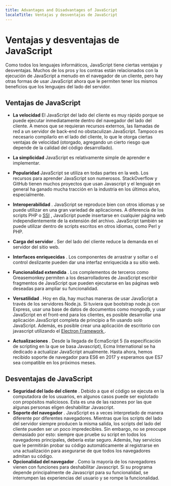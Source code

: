 ```yaml
---
title: Advantages and Disadvantages of JavaScript
localeTitle: Ventajas y desventajas de JavaScript
---
```

# Ventajas y desventajas de JavaScript

Como todos los lenguajes informáticos, JavaScript tiene ciertas ventajas y desventajas. Muchos de los pros y los contras están relacionados con la ejecución de JavaScript a menudo en el navegador de un cliente, pero hay otras formas de usar JavaScript ahora que le permiten tener los mismos beneficios que los lenguajes del lado del servidor.

## Ventajas de JavaScript

*   **La velocidad** El JavaScript del lado del cliente es muy rápido porque se puede ejecutar inmediatamente dentro del navegador del lado del cliente. A menos que se requieran recursos externos, las llamadas de red a un servidor de back-end no obstaculizan JavaScript. Tampoco es necesario compilarlo en el lado del cliente, lo que le otorga ciertas ventajas de velocidad (otorgado, agregando un cierto riesgo que depende de la calidad del código desarrollado).
*   **La simplicidad** JavaScript es relativamente simple de aprender e implementar.
*   **Popularidad** JavaScript se utiliza en todas partes en la web. Los recursos para aprender JavaScript son numerosos. StackOverflow y GitHub tienen muchos proyectos que usan Javascript y el lenguaje en general ha ganado mucha tracción en la industria en los últimos años, especialmente.
*   **Interoperabilidad** . JavaScript se reproduce bien con otros idiomas y se puede utilizar en una gran variedad de aplicaciones. A diferencia de los scripts PHP o [SSI](https://en.wikipedia.org/wiki/Server_Side_Includes) , JavaScript puede insertarse en cualquier página web independientemente de la extensión del archivo. JavaScript también se puede utilizar dentro de scripts escritos en otros idiomas, como Perl y PHP.
*   **Carga del servidor** . Ser del lado del cliente reduce la demanda en el servidor del sitio web.
*   **Interfaces enriquecidas** . Los componentes de arrastrar y soltar o el control deslizante pueden dar una interfaz enriquecida a su sitio web.
*   **Funcionalidad extendida** . Los complementos de terceros como Greasemonkey permiten a los desarrolladores de JavaScript escribir fragmentos de JavaScript que pueden ejecutarse en las páginas web deseadas para ampliar su funcionalidad.
*   **Versatilidad** . Hoy en día, hay muchas maneras de usar JavaScript a través de los servidores Node.js. Si tuviera que bootstrap node.js con Express, usar una base de datos de documentos como mongodb, y usar JavaScript en el front-end para los clientes, es posible desarrollar una aplicación JavaScript completa de principio a fin usando solo JavaScript. Además, es posible crear una aplicación de escritorio con javascript utilizando el <a href='https://electronjs.org' target='_blank' rel='nofollow'> Electron Framework </a>.

*   **Actualizaciones** . Desde la llegada de EcmaScript 5 (la especificación de scripting en la que se basa Javascript), Ecma International se ha dedicado a actualizar JavaScript anualmente. Hasta ahora, hemos recibido soporte de navegador para ES6 en 2017 y esperamos que ES7 sea compatible en los próximos meses.

## Desventajas de JavaScript

*   **Seguridad del lado del cliente** . Debido a que el código se ejecuta en la computadora de los usuarios, en algunos casos puede ser explotado con propósitos maliciosos. Esta es una de las razones por las que algunas personas eligen deshabilitar Javascript.
*   **Soporte del navegador** . JavaScript es a veces interpretado de manera diferente por diferentes navegadores. Mientras que los scripts del lado del servidor siempre producen la misma salida, los scripts del lado del cliente pueden ser un poco impredecibles. Sin embargo, no se preocupe demasiado por esto: siempre que pruebe su script en todos los navegadores principales, debería estar seguro. Además, hay servicios que le permitirán probar su código automáticamente al registrarse en una actualización para asegurarse de que todos los navegadores admitan su código.
*   **Opcionalidad del navegador** . Como la mayoría de los navegadores vienen con funciones para deshabilitar Javascript. Si su programa depende principalmente de Javascript para su funcionalidad, se interrumpen las experiencias del usuario y se rompe la funcionalidad.
